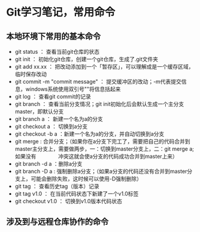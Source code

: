 # Git学习笔记，常用命令

## 本地环境下常用的基本命令
- git status ： 查看当前git仓库的状态
- git init ： 初始化git仓库，创建一个git仓库，生成了.git文件夹
- git add xx.xx ： 把改动添加到一个「暂存区」，可以理解成是一个缓存区域，临时保存改动
- git commit -m "commit message" ： 提交缓冲区的改动；-m代表提交信息，windows系统使用双引号""将信息括起来
- git log ： 查看git commit的记录
- git branch ： 查看当前分支情况；git init初始化后会默认生成一个主分支master，即默认分支
- git branch a ： 新建一个名为a的分支
- git checkout a ： 切换到a分支
- git checkout -b a ：新建一个名为a的分支，并自动切换到a分支
- git merge : 合并分支；（如果你在a分支下完工了，需要把自己的代码合并到master主分支上，需要做两步，一：切换到master分支上，二：git merge a;如果没有               冲突这就会使a分支的代码成功合并到master上来）
- git branch -d a ：删除a分支
- git branch -D a : 强制删除a分支；（如果a分支的代码还没有合并到master分支上，可能会删除失败，这时候可以使用-D强制删除）
- git tag ： 查看历史tag（版本）记录
- git tag v1.0 ： 在当前代码状态下新建了一个v1.0标签
- git checkout v1.0 ： 切换到v1.0版本代码状态

## 涉及到与远程仓库协作的命令
